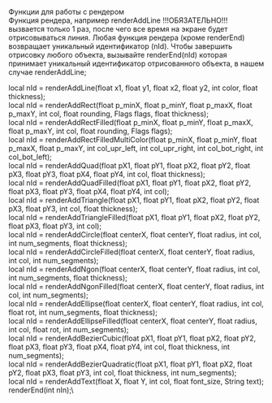 Функции для работы с рендером\
Функция рендера, например renderAddLine !!!ОБЯЗАТЕЛЬНО!!! вызвается только 1 раз, после чего все время на экране будет отрисовываться линия. Любая функция рендера (кроме renderEnd) возвращает уникальный идентификатор (nId). Чтобы завершить отрисовку любого объекта, вызывайте renderEnd(nId) которая принимает уникальный идентификатор отрисованного объекта, в нашем случае renderAddLine;

local nId = renderAddLine(float x1, float y1, float x2, float y2, int color, float thickness);\
local nId = renderAddRect(float p_minX, float p_minY, float p_maxX, float p_maxY, int col, float rounding, Flags flags, float thickness);\
local nId = renderAddRectFilled(float p_minX, float p_minY, float p_maxX, float p_maxY, int col, float rounding, Flags flags);\
local nId = renderAddRectFilledMultiColor(float p_minX, float p_minY, float p_maxX, float p_maxY, int col_upr_left, int col_upr_right, int col_bot_right, int col_bot_left);\
local nId = renderAddQuad(float pX1, float pY1, float pX2, float pY2, float pX3, float pY3, float pX4, float pY4, int col, float thickness);\
local nId = renderAddQuadFilled(float pX1, float pY1, float pX2, float pY2, float pX3, float pY3, float pX4, float pY4, int col);\
local nId = renderAddTriangle(float pX1, float pY1, float pX2, float pY2, float pX3, float pY3, int col, float thickness);\
local nId = renderAddTriangleFilled(float pX1, float pY1, float pX2, float pY2, float pX3, float pY3, int col);\
local nId = renderAddCircle(float centerX, float centerY, float radius, int col, int num_segments, float thickness);\
local nId = renderAddCircleFilled(float centerX, float centerY, float radius, int col, int num_segments);\
local nId = renderAddNgon(float centerX, float centerY, float radius, int col, int num_segments, float thickness);\
local nId = renderAddNgonFilled(float centerX, float centerY, float radius, int col, int num_segments);\
local nId = renderAddEllipse(float centerX, float centerY, float radius, int col, float rot, int num_segments, float thickness);\
local nId = renderAddEllipseFilled(float centerX, float centerY, float radius, int col, float rot, int num_segments);\
local nId = renderAddBezierCubic(float pX1, float pY1, float pX2, float pY2, float pX3, float pY3, float pX4, float pY4, int col, float thickness, int num_segments);\
local nId = renderAddBezierQuadratic(float pX1, float pY1, float pX2, float pY2, float pX3, float pY3, int col, float thickness, int num_segments);\
local nId = renderAddText(float X, float Y, int col, float font_size, String text);\
renderEnd(int nIn);\
